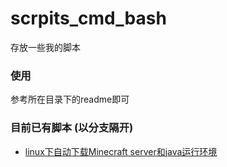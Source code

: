 # scrpits_cmd_bash
存放一些我的脚本


### **使用**
参考所在目录下的readme即可

### **目前已有脚本** (以分支隔开)
* [linux下自动下载Minecraft server和java运行环境](https://github.com/cyjboost/scrpits_cmd_bash/tree/mcserver_bash)
